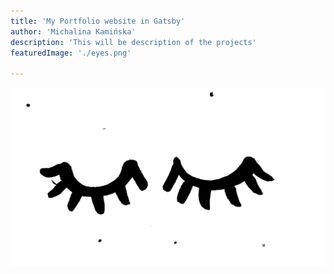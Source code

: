 ```yaml
---
title: 'My Portfolio website in Gatsby'
author: 'Michalina Kamińska'
description: 'This will be description of the projects'
featuredImage: './eyes.png'

---
```


<div class="image-wrapper"> 


![photo](eyes.png)

</div>

